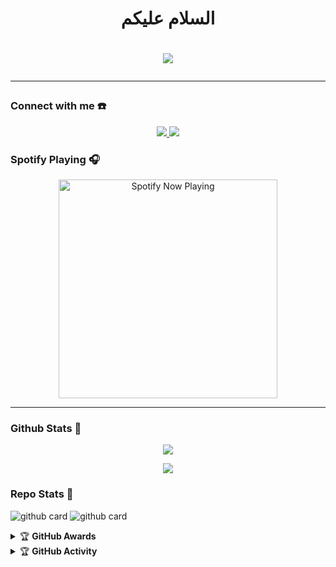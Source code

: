 <h1 align="center">السلام عليكم <h1>
<p align="center">
  <img src="https://github.com/handrameizaluna.png" />
</p>

------
### Connect with me ☎️
<p align="center">
  <a href="https://instagram.com/handrajoestar_"><img src="https://img.shields.io/badge/Instagram-E4405F?style=for-the-badge&logo=instagram&logoColor=white"/> 
  <a href="https://wa.me/6285162864404"><img src="https://img.shields.io/badge/WhatsApp-25D366?style=for-the-badge&logo=whatsapp&logoColor=white" />
  <a name=HandraJoestar&label=VIEWS&style=flat-square&color=orange" />
</p>

### Spotify Playing 🎧

<p align="center">
  <a href="https://open.spotify.com/track/6CYA1MoGAY6ngk4f3Rnf61?si=3CypvuoGSYGxT3jqyU_Bbw&utm_source=copy-link" target="_blank"><img src="https://now-playing-on-spotify.vercel.app/api/spotify" alt="Spotify Now Playing" width="350"/></a>
</p>

------

### Github Stats 🚀

<p align="center"><a href="https://github.com/handrameizaluna"><img src="https://github-readme-stats.vercel.app/api?username=handrameizaluna&show_icons=true&theme=radical"></a></p>
<p align="center"><a href="https://github.com/handrameizaluna"><img src="https://github-readme-stats.vercel.app/api/top-langs/?username=handrameizaluna&theme=radical&layout=compact"></a></p> 

### Repo Stats 🔭
![github card](https://github-readme-stats.vercel.app/api/pin/?username=handrameizaluna&repo=scritle&theme=dark)
![github card](https://github-readme-stats.vercel.app/api/pin/?username=handrameizaluna&repo=handrameizaluna.github.io&theme=dark)


<details>
    <summary>&#127942 <b>GitHub Awards</b></summary><br/>

![Github Trophy](https://github-profile-trophy.vercel.app/?username=handrameizaluna)

</details>

<details>
    <summary>&#127942 <b>GitHub Activity</b></summary><br/>

![Metrics](https://metrics.lecoq.io/handrameizaluna?template=classic&repositories.forks=true&languages=1&languages.colors=github&languages.threshold=0%25&config.timezone=Asia%2FMakassar)

</details> 
